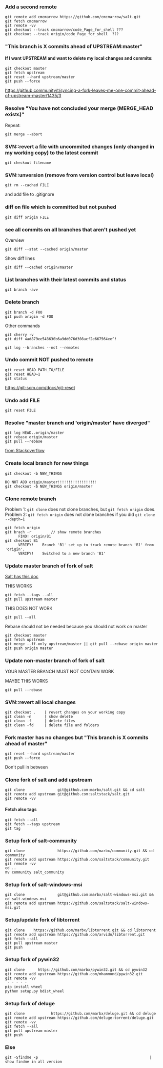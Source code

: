 ### Add a second remote
```
git remote add cmcmarrow https://github.com/cmcmarrow/salt.git
git fetch cmcmarrow
git remote -vv
git checkout --track cmcmarrow/code_Page_for_shell ???
git checkout --track origin/code_Page_for_shell  ???

```

### "This branch is X commits ahead of UPSTREAM:master" 

#### If I want UPSTREAM and want to delete my local changes and commits:
```
git checkout master
git fetch upstream
git reset --hard upstream/master
git push --force
```

https://github.community/t/syncing-a-fork-leaves-me-one-commit-ahead-of-upstream-master/1435/3


### Resolve "You have not concluded your merge (MERGE_HEAD exists)"
Repeat:

    git merge --abort 
 
### SVN::revert a file with uncommited changes (only changed in my working copy) to the latest commit 
    git checkout filename

### SVN::unversion (remove from version control but leave local)
    git rm --cached FILE

and add file to .gitignore

### diff on file which is committed but not pushed
    git diff origin FILE

### see all commits on all branches that aren't pushed yet
Overview

    git diff --stat --cached origin/master

Show diff lines

    git diff --cached origin/master


### List branches with their latest commits and status
    git branch -avv


### Delete branch

    git branch -d FOO
    git push origin -d FOO

Other commands

    git cherry -v
    git diff 4ad879ee548630b6a9dd076d308acf2e667564ee^!

    git log --branches --not --remotes
    
### Undo commit  NOT pushed to remote
    git reset HEAD PATH_TO/FILE
    git reset HEAD~1
    git status


https://git-scm.com/docs/git-reset
    
### Undo add FILE
    git reset FILE
    
### Resolve "master branch and 'origin/master' have diverged"
    git log HEAD..origin/master
    git rebase origin/master
    git pull --rebase 
    
[from Stackoverflow](https://stackoverflow.com/questions/2452226/master-branch-and-origin-master-have-diverged-how-to-undiverge-branches)

### Create local branch for new things 

    git checkout -b NEW_THINGS 

    DO NOT ADD origin/master!!!!!!!!!!!!!!!!!! 
    git checkout -b NEW_THINGS origin/master


### Clone remote branch
Problem 1: `git clone` does not clone branches, but `git fetch origin` does.
Problem 2: `git fetch origin` does not clone branches if you did `git clone --depth=1`


    git fetch origin
    git brach -r         // show remote branches
          FIND! origin/B1
    git checkout B1
          VERIFY!    Branch 'B1' set up to track remote branch 'B1' from 'origin'.
          VERIFY!    Switched to a new branch 'B1'

### Update master branch of fork of salt
[Salt has this doc](https://docs.saltstack.com/en/latest/topics/development/contributing.html#keeping-salt-forks-in-sync)

        
THIS WORKS 

    git fetch --tags --all
    git pull upstream master

THIS DOES NOT WORK

    git pull --all
	
	
Rebase should not be needed because you should not work on master

    git checkout master
    git fetch upstream
    git merge --ff-only upstream/master || git pull --rebase origin master
    git push origin master
	

### Update non-master branch of fork of salt

YOUR MASTER BRANCH MUST NOT CONTAIN WORK

MAYBE THIS WORKS

    git pull --rebase


### SVN::revert all local changes

    git checkout .    | revert changes on your working copy
    git clean -n      | show delete
    git clean -f      | delete files
    git clean -fd     | delete file and folders


### Fork master has no changes but "This branch is X commits ahead of master"

    git reset --hard upstream/master
    git push --force

Don't pull in between

### Clone fork of salt and add upstream

    git clone               git@github.com:marbx/salt.git && cd salt
    git remote add upstream git@github.com:saltstack/salt.git
    git remote -vv
#### Fetch also tags

	git fetch --all
    git fetch --tags upstream
    git tag


### Setup fork of salt-community
    git clone               https://github.com/marbx/community.git && cd community
    git remote add upstream https://github.com/saltstack/community.git
    git remote -vv
    cd ..
    mv community salt_community


### Setup fork of salt-windows-msi
    git clone               git@github.com:marbx/salt-windows-msi.git && cd salt-windows-msi 
    git remote add upstream https://github.com/saltstack/salt-windows-msi.git

### Setup/update fork of libtorrent
    git clone    https://github.com/marbx/libtorrent.git && cd libtorrent
    git remote add upstream https://github.com/arvidn/libtorrent.git
    git fetch --all
    git pull upstream master
    git push

### Setup fork of pywin32
    git clone      https://github.com/marbx/pywin32.git && cd pywin32
    git remote add upstream https://github.com/mhammond/pywin32.git
    git remote -vv
     - - - - -
    pip install wheel
    python setup.py bdist_wheel 

### Setup fork of deluge
    git clone            https://github.com/marbx/deluge.git && cd deluge
    git remote add upstream https://github.com/deluge-torrent/deluge.git
    git remote -vv
    git fetch --all
    git pull upstream master
    git push


### Else
    git -Sfindme -p                                                   | show findme in all version
